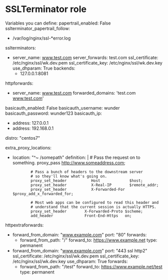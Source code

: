 # SSLTerminator role

Variables you can define:
papertrail_enabled: False
sslterminator_papertrail_follow:
  - /var/log/nginx/ssl-*error.log

sslterminators:
  - server_name: www.test.com
    server_forwards: test.com
    ssl_certificate: /etc/nginx/ssl/wk.dev.pem
    ssl_certificate_key: /etc/nginx/ssl/wk.dev.key
    use_dhparam: True
    backends:
      - 127.0.0.1:8081

httpforwards:
  - server_name: www.test.com
    forwarded_domains: 'test.com www.test.com'

basicauth_enabled: False
basicauth_username: wunder
basicauth_password: wunder123
basicauth_ip:
  - address: 127.0.0.1
  - address: 192.168.0.1

distro: "centos7"

extra_proxy_locations:
- location: "^~ /somepath"
  definition: |
              # Pass the request on to something.
              proxy_pass http://www.someaddress.com;

              # Pass a bunch of headers to the downstream server
              # so they'll know what's going on.
              proxy_set_header           Host             $host;
              proxy_set_header           X-Real-IP        $remote_addr;
              proxy_set_header           X-Forwarded-For  $proxy_add_x_forwarded_for;

              # Most web apps can be configured to read this header and
              # understand that the current session is actually HTTPS.
              proxy_set_header        X-Forwarded-Proto $scheme;
              add_header              Front-End-Https   on;

httpextraforwards:
- forward_from_domain: "www.example.com"
  port: "80"
  forwards:
    - forward_from_path: "/"
      forward_to: https://www.example.net
      type: permanent
- forward_from_domain: "www.example.com"
  port: "443 ssl http2"
  ssl_certificate: /etc/nginx/ssl/wk.dev.pem
  ssl_certificate_key: /etc/nginx/ssl/wk.dev.key
  use_dhparam: True
  forwards:
    - forward_from_path: "/test"
      forward_to: https://www.example.net/test
      type: permanent